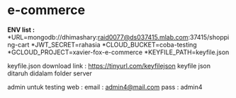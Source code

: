 # e-commerce

**ENV list :**
  *URL=mongodb://dhimashary:raid0077@ds037415.mlab.com:37415/shopping-cart
  *JWT_SECRET=rahasia 
  *CLOUD_BUCKET=coba-testing
  *GCLOUD_PROJECT=xavier-fox-e-commerce
  *KEYFILE_PATH=keyfile.json

keyfile.json download link :
https://tinyurl.com/keyfilejson
keyfile json ditaruh didalam folder server

admin untuk testing web :
email : admin4@mail.com
pass : admin4


